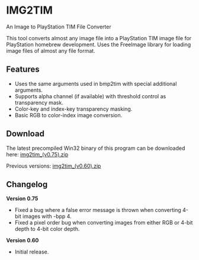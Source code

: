 # IMG2TIM
An Image to PlayStation TIM File Converter

This tool converts almost any image file into a PlayStation TIM image file for PlayStation homebrew development. Uses the FreeImage library for loading image files of almost any file format.

## Features
* Uses the same arguments used in bmp2tim with special additional arguments.
* Supports alpha channel (if available) with threshold control as transparency mask.
* Color-key and index-key transparency masking.
* Basic RGB to color-index image conversion.

## Download
The latest precompiled Win32 binary of this program can be downloaded here:
[img2tim_(v0.75).zip](http://lameguy64.github.io/img2tim/img2tim_(v0.75).zip)

Previous versions:
[img2tim_(v0.60).zip](http://lameguy64.github.io/img2tim/img2tim_(v0.60).zip)

## Changelog
**Version 0.75**
* Fixed a bug where a false error message is thrown when converting 4-bit images with -bpp 4.
* Fixed a pixel order bug when converting images from either RGB or 4-bit depth to 4-bit color depth.

**Version 0.60**
* Initial release.